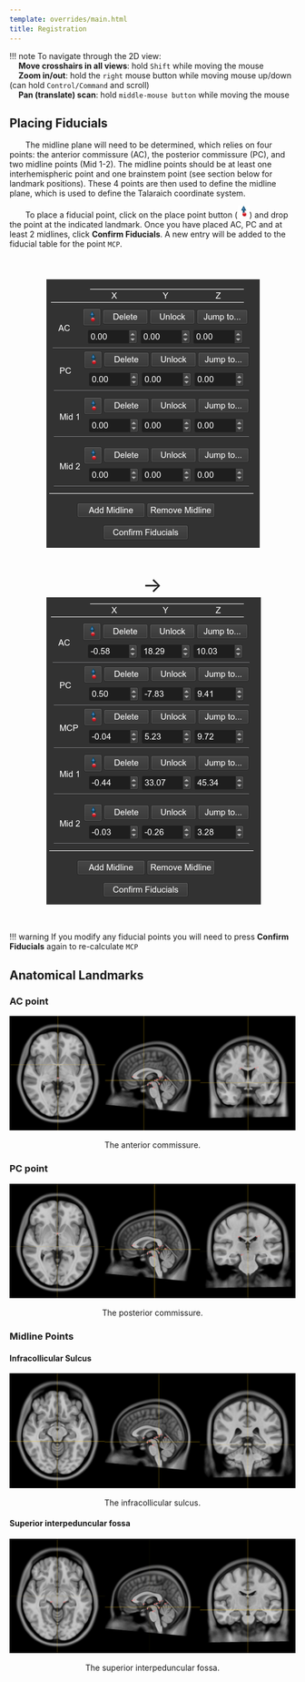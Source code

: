 ```yaml
---
template: overrides/main.html
title: Registration
---
```


!!! note
    To navigate through the 2D view:<br>
    &nbsp;&nbsp;&nbsp;&nbsp;**Move crosshairs in all views**: hold `Shift` while moving the mouse<br>
    &nbsp;&nbsp;&nbsp;&nbsp;**Zoom in/out**: hold the `right` mouse button while moving mouse up/down (can hold `Control/Command` and scroll)<br>
    &nbsp;&nbsp;&nbsp;&nbsp;**Pan (translate) scan**: hold `middle-mouse button` while moving the mouse<br>

## Placing Fiducials

&emsp;&emsp;The midline plane will need to be determined, which relies on four points: the anterior commissure (AC), the posterior commissure (PC), and two midline points (Mid 1-2). The midline points should be at least one interhemispheric point and one brainstem point (see section below for landmark positions). These 4 points are then used to define the midline plane, which is used to define the Talaraich coordinate system.

&emsp;&emsp;To place a fiducial point, click on the place point button (<img src="img/MarkupsFiducialMouseModePlace.png" alt="MarkupsFiducialMouseModePlace"/>) and drop the point at the indicated landmark. Once you have placed AC, PC and at least 2 midlines, click **Confirm Fiducials**. A new entry will be added to the fiducial table for the point `MCP`.

<center>
    <figure>
        <img src="img/fiducial_table.png" alt="fiducial_table"  hspace="25" vspace="40"/>
        <a style="font-size: 36px;">&rarr;</a>
        <img src="img/fiducial_table_mcp.png" alt="fiducial_table" hspace="25"/>
    </figure>
</center><br>

!!! warning
    If you modify any fiducial points you will need to press **Confirm Fiducials** again to re-calculate `MCP`

## Anatomical Landmarks

### AC point


![!The anterior commissure.](img/01_AC.png)

<center>
    <figure>
        <figcaption>The anterior commissure.</figcaption>
    </figure>
</center>

### PC point

![!The posterior commissure.](img/02_PC.png)

<center>
    <figure>
        <figcaption>The posterior commissure.</figcaption>
    </figure>
</center>

### Midline Points

#### Infracollicular Sulcus

![!The infracollicular sulcus.](img/03_ICS.png)

<center>
    <figure>
        <figcaption>The infracollicular sulcus.</figcaption>
    </figure>
</center>

#### Superior interpeduncular fossa

![!The superior interpeduncular fossa.](img/05_SIPF.png)

<center>
    <figure>
        <figcaption>The superior interpeduncular fossa.</figcaption>
    </figure>
</center>

<br>
<br>
<br>